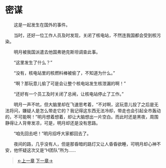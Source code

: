 # 密谋

&#x3000;&#x3000;这是一起发生在国外的事件。

&#x3000;&#x3000;当时，还好一位工作人员及时发现，关闭了核电站，不然连我国都会受到核污染。

&#x3000;&#x3000;明月被我国派遣去他国弗铯克斯坦调查此事。

&#x3000;&#x3000;“这里发生了什么？”

&#x3000;&#x3000;“没有，核电站里的核燃料棒被偷了，不知道为什么。”

&#x3000;&#x3000;“啊？那玩意儿偷了可是会让整个核电站发生核泄漏的啊！”

&#x3000;&#x3000;“还好有一个员工及时关闭了总闸，让核电站停止了工作。”

&#x3000;&#x3000;明月一声不吭，但大脑里却在飞速思考着，“不对啊，这玩意儿投了之后是无法将问，嫌疑人是怎么带走它的？我记得这东西无法冷却，带走也会引起全市轰动的，不可能啊！”明月想着想着，却让大脑想出一片空白。而此时还是黑夜，周围静得让人背脊发凉，可是，明月却还是没有思路。

&#x3000;&#x3000;“咱先回去吧！”明月招呼大家都回去了。

&#x3000;&#x3000;夜间的路，几乎没有人，但是那昏暗的路灯又让人昏昏欲睡，可明月却心神不安，他怀疑这次又是“H团队”所为……

> [←上一章](/zh-cn/detective/part1/chapter5.md)  [下一章→](/zh-cn/detective/part2/chapter2.md)
